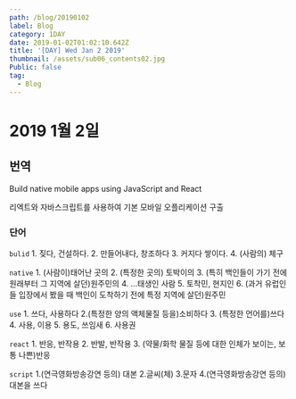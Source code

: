 ```yaml
---
path: /blog/20190102
label: Blog
category: 1DAY
date: 2019-01-02T01:02:10.642Z
title: '[DAY] Wed Jan 2 2019'
thumbnail: /assets/sub06_contents02.jpg
Public: false
tag:
  - Blog
---
```

# 2019 1월 2일

## 번역
Build native mobile apps using JavaScript and React

리엑트와 자바스크립트를 사용하여 기본 모바일 오플리케이션 구출

### 단어
`bulid` 1. 짖다, 건설하다. 2. 만들어내다, 창조하다 3. 커지다 쌓이다. 4. (사람의) 체구

`native` 1. (사람이)태어난 곳의 2. (특정한 곳의) 토박이의 3. (특히 백인들이 가기 전에 원래부터 그 지역에 살던)원주민의 4. ...태생인 사람 5. 토착민, 현지인 6. (과거 유럽인들 입장에서 봤을 때 백인이 도착하기 전에 특정 지역에 살던)원주민

`use` 1. 쓰다, 사용하다 2.(특정한 양의 액체물질 등을)소비하다 3. (특정한 언어를)쓰다 4. 사용, 이용 5. 용도, 쓰임새 6. 사용권

`react` 1. 반응, 반작용 2. 반발, 반작용 3. (약물/화학 물질 등에 대한 인체가 보이는, 보통 나쁜)반응 

`script` 1.(연극영화방송강연 등의) 대본 2.글씨(체) 3.문자 4.(연극영화방송강연 등의) 대본을 쓰다
